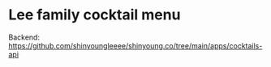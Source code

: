 # Lee family cocktail menu

Backend: https://github.com/shinyoungleeee/shinyoung.co/tree/main/apps/cocktails-api
